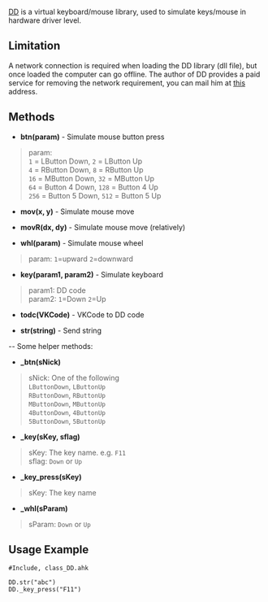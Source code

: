 [DD](http://www.ddxoft.com/) is a virtual keyboard/mouse library, used to simulate keys/mouse in hardware driver level.

## Limitation
A network connection is required when loading the DD library (dll file), but once loaded the computer can go offline.
The author of DD provides a paid service for removing the network requirement, you can mail him at [this](mailto:2827362732@qq.com) address.

## Methods

* **btn(param)** - Simulate mouse button press
> param:   
> `1` = LButton Down,    `2` = LButton Up  
> `4` = RButton Down,    `8` = RButton Up  
> `16` = MButton Down,   `32` = MButton Up  
> `64` = Button 4 Down, `128` = Button 4 Up  
> `256` = Button 5 Down, `512` = Button 5 Up  

* **mov(x, y)** - Simulate mouse move

* **movR(dx, dy)** - Simulate mouse move (relatively)

* **whl(param)** - Simulate mouse wheel
> param: `1`=upward `2`=downward

* **key(param1, param2)** - Simulate keyboard
> param1: DD code      
> param2: `1`=Down `2`=Up

* **todc(VKCode)** - VKCode to DD code

* **str(string)** - Send string

--
Some helper methods:
* **_btn(sNick)**
> sNick: One of the following    
>	`LButtonDown`, `LButtonUp`  
>	`RButtonDown`, `RButtonUp`  
>	`MButtonDown`, `MButtonUp`  
>	`4ButtonDown`, `4ButtonUp`  
>	`5ButtonDown`, `5ButtonUp`  

* **_key(sKey, sflag)**
> sKey: The key name. e.g. `F11`  
> sflag: `Down` or `Up`

* **_key_press(sKey)**
> sKey: The key name

* **_whl(sParam)**
> sParam: `Down` or `Up`

## Usage Example
```AutoHotkey
#Include, class_DD.ahk

DD.str("abc")
DD._key_press("F11")
```
